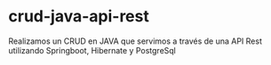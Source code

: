 # crud-java-api-rest
Realizamos un CRUD en JAVA que servimos a través de una API Rest utilizando Springboot, Hibernate y PostgreSql
